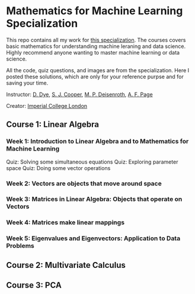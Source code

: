 # Mathematics for Machine Learning Specialization
This repo contains all my work for [this specialization](https://www.coursera.org/specializations/mathematics-machine-learning). The courses covers basic mathematics for understanding machine leraning and data science. Highly recommend anyone wanting to master machine learning or data science.

All the code, quiz questions, and images are from the specialization. Here I posted these solutions, which are only for your reference purpse and for saving your time. 

Instructor: [D. Dye](https://www.imperial.ac.uk/people/david.dye), [S. J. Cooper](https://www.imperial.ac.uk/people/samuel.cooper), [M. P. Deisenroth](http://wp.doc.ic.ac.uk/sml/author/mpd37/), [A. F. Page](https://fourier.space/)

Creator: [Imperial College London](https://www.imperial.ac.uk/)

## Course 1: Linear Algebra
### Week 1: Introduction to Linear Algebra and to Mathematics for Machine Learning
Quiz: Solving some simultaneous equations
Quiz: Exploring parameter space
Quiz: Doing some vector operations
### Week 2: Vectors are objects that move around space
### Week 3: Matrices in Linear Algebra: Objects that operate on Vectors
### Week 4: Matrices make linear mappings
### Week 5: Eigenvalues and Eigenvectors: Application to Data Problems
## Course 2: Multivariate Calculus
## Course 3: PCA
